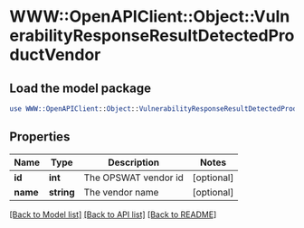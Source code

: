 # WWW::OpenAPIClient::Object::VulnerabilityResponseResultDetectedProductVendor

## Load the model package
```perl
use WWW::OpenAPIClient::Object::VulnerabilityResponseResultDetectedProductVendor;
```

## Properties
Name | Type | Description | Notes
------------ | ------------- | ------------- | -------------
**id** | **int** | The OPSWAT vendor id | [optional] 
**name** | **string** | The vendor name | [optional] 

[[Back to Model list]](../README.md#documentation-for-models) [[Back to API list]](../README.md#documentation-for-api-endpoints) [[Back to README]](../README.md)


